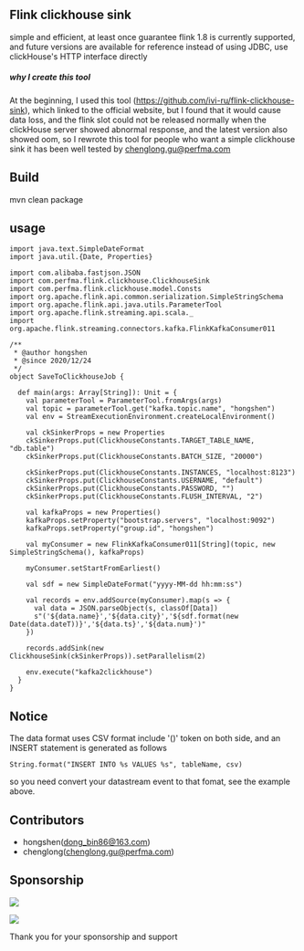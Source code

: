 ## Flink clickhouse sink

simple and efficient, at least once guarantee
flink 1.8 is currently supported, and future versions are available for reference
instead of using JDBC, use clickHouse's HTTP interface directly

##### why I create this tool

At the beginning, I used this tool (https://github.com/ivi-ru/flink-clickhouse-sink), which linked to the official website,
but I found that it would cause data loss, and the flink slot could not be released normally when the clickHouse server showed abnormal response,
and the latest version also showed oom, so I rewrote this tool for people who want a simple clickhouse sink
it has been well tested by chenglong.gu@perfma.com

## Build 

mvn clean package


## usage

```
import java.text.SimpleDateFormat
import java.util.{Date, Properties}

import com.alibaba.fastjson.JSON
import com.perfma.flink.clickhouse.ClickhouseSink
import com.perfma.flink.clickhouse.model.Consts
import org.apache.flink.api.common.serialization.SimpleStringSchema
import org.apache.flink.api.java.utils.ParameterTool
import org.apache.flink.streaming.api.scala._
import org.apache.flink.streaming.connectors.kafka.FlinkKafkaConsumer011

/**
 * @author hongshen
 * @since 2020/12/24
 */
object SaveToClickhouseJob {

  def main(args: Array[String]): Unit = {
    val parameterTool = ParameterTool.fromArgs(args)
    val topic = parameterTool.get("kafka.topic.name", "hongshen")
    val env = StreamExecutionEnvironment.createLocalEnvironment()

    val ckSinkerProps = new Properties
    ckSinkerProps.put(ClickhouseConstants.TARGET_TABLE_NAME, "db.table")
    ckSinkerProps.put(ClickhouseConstants.BATCH_SIZE, "20000")

    ckSinkerProps.put(ClickhouseConstants.INSTANCES, "localhost:8123")
    ckSinkerProps.put(ClickhouseConstants.USERNAME, "default")
    ckSinkerProps.put(ClickhouseConstants.PASSWORD, "")
    ckSinkerProps.put(ClickhouseConstants.FLUSH_INTERVAL, "2")

    val kafkaProps = new Properties()
    kafkaProps.setProperty("bootstrap.servers", "localhost:9092")
    kafkaProps.setProperty("group.id", "hongshen")

    val myConsumer = new FlinkKafkaConsumer011[String](topic, new SimpleStringSchema(), kafkaProps)

    myConsumer.setStartFromEarliest()

    val sdf = new SimpleDateFormat("yyyy-MM-dd hh:mm:ss")

    val records = env.addSource(myConsumer).map(s => {
      val data = JSON.parseObject(s, classOf[Data])
      s"('${data.name}','${data.city}','${sdf.format(new Date(data.dateT))}','${data.ts}','${data.num}')"
    })

    records.addSink(new ClickhouseSink(ckSinkerProps)).setParallelism(2)

    env.execute("kafka2clickhouse")
  }
}
```
## Notice

The data format uses CSV format include '()' token on both side, and an INSERT statement is generated as follows

`String.format("INSERT INTO %s VALUES %s", tableName, csv)`

so you need convert your datastream event to that fomat, see the example above.

## Contributors

* hongshen(dong_bin86@163.com)
* chenglong(chenglong.gu@perfma.com)


## Sponsorship

![](https://github.com/dongbin86/flink-clickhouse-sink/blob/main/picture/hongshen.jpg)

![](https://github.com/dongbin86/flink-clickhouse-sink/blob/main/picture/chenglong.png)


Thank you for your sponsorship and support

